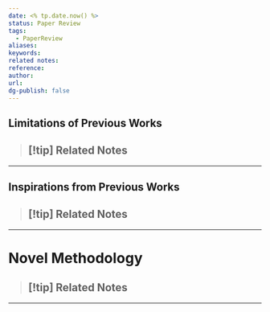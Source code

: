 ```yaml
---
date: <% tp.date.now() %>
status: Paper Review
tags:
  - PaperReview
aliases: 
keywords: 
related notes: 
reference: 
author: 
url: 
dg-publish: false
---
```

## Limitations of Previous Works
### 

>[!tip] Related Notes
>- 

---
## Inspirations from Previous Works
### 

>[!tip] Related Notes
>- 

---
# Novel Methodology
## 

>[!tip] Related Notes
>- 

---
